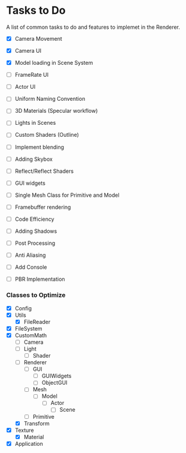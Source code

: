 # Tasks to Do

A list of common tasks to do and features to implemet in the Renderer.

- [X] Camera Movement
- [X] Camera UI
- [X] Model loading in Scene System
- [ ] FrameRate UI
- [ ] Actor UI 
- [ ] Uniform Naming Convention
- [ ] 3D Materials (Specular workflow)
- [ ] Lights in Scenes
- [ ] Custom Shaders (Outline)
- [ ] Implement blending
- [ ] Adding Skybox
- [ ] Reflect/Reflect Shaders
- [ ] GUI widgets
- [ ] Single Mesh Class for Primitive and Model
- [ ] Framebuffer rendering
- [ ] Code Efficiency
- [ ] Adding Shadows
- [ ] Post Processing
- [ ] Anti Aliasing
- [ ] Add Console
- [ ] PBR Implementation


### Classes to Optimize

- [X] Config
- [X] Utils
  - [X] FileReader
- [X] FileSystem
- [X] CustomMath
  - [ ] Camera
  - [ ] Light
    - [ ] Shader
  - [ ] Renderer
    - [ ] GUI
      - [ ] GUIWidgets
      - [ ] ObjectGUI
    - [ ] Mesh
      - [ ] Model
        - [ ] Actor
          - [ ] Scene
    - [ ] Primitive
  - [X] Transform
- [X] Texture
  - [X] Material
- [X] Application
